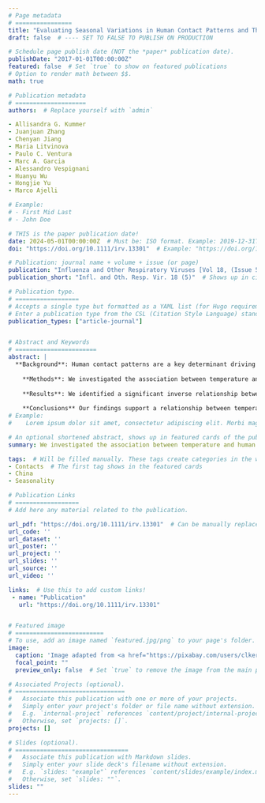 ```yaml
---
# Page metadata
# ================
title: "Evaluating Seasonal Variations in Human Contact Patterns and Their Impact on the Transmission of Respiratory Infectious Diseases"  # Full title of the paper
draft: false  # ---- SET TO FALSE TO PUBLISH ON PRODUCTION

# Schedule page publish date (NOT the *paper* publication date).
publishDate: "2017-01-01T00:00:00Z"
featured: false  # Set `true` to show on featured publications
# Option to render math between $$.
math: true

# Publication metadata
# ====================
authors:  # Replace yourself with `admin`

- Allisandra G. Kummer
- Juanjuan Zhang
- Chenyan Jiang
- Maria Litvinova
- Paulo C. Ventura
- Marc A. Garcia
- Alessandro Vespignani
- Huanyu Wu
- Hongjie Yu
- Marco Ajelli

# Example:
# - First Mid Last
# - John Doe

# THIS is the paper publication date!
date: 2024-05-01T00:00:00Z  # Must be: ISO format. Example: 2019-12-31T00:00:00Z. Time can be midnight. If unavailable, the day can be the first of the month.
doi: "https://doi.org/10.1111/irv.13301"  # Example: "https://doi.org/10.1103/PhysRevE.100.032313"

# Publication: journal name + volume + issue (or page)
publication: "Influenza and Other Respiratory Viruses [Vol 18, (Issue 5)]" # Journal and volume. Example: "_Template Journal Name_ [VolN], (IssueN)"   # Shows in the publication page
publication_short: "Infl. and Oth. Resp. Vir. 18 (5)"  # Shows up in citation format. Will be filled manually later.

# Publication type.
# ==================
# Accepts a single type but formatted as a YAML list (for Hugo requirements).
# Enter a publication type from the CSL (Citation Style Language) standard: https://docs.citationstyles.org/en/stable/specification.html#appendix-iii-types
publication_types: ["article-journal"]


# Abstract and Keywords
# =======================
abstract: | 
  **Background**: Human contact patterns are a key determinant driving the spread of respiratory infectious diseases. However, the relationship between contact patterns and seasonality as well as their possible association with the seasonality of respiratory diseases is yet to be clarified. 
  
    **Methods**: We investigated the association between temperature and human contact patterns using data collected through a cross-sectional diary-based contact survey in Shanghai, China, between December 24, 2017, and May 30, 2018. We then developed a compartmental model of influenza transmission informed by the derived seasonal trends in the number of contacts and validated it against A(H1N1)pdm09 influenza data collected in Shanghai during the same period. 
  
    **Results**: We identified a significant inverse relationship between the number of contacts and the seasonal temperature trend defined as a spline interpolation of temperature data (p = 0.003). We estimated an average of 16.4 (95\% PrI: 15.1--17.5) contacts per day in December 2017 that increased to an average of 17.6 contacts (95\% PrI: 16.5--19.3) in January 2018 and then declined to an average of 10.3 (95\% PrI: 9.4--10.8) in May 2018. Estimates of influenza incidence obtained by the compartmental model comply with the observed epidemiological data. The reproduction number was estimated to increase from 1.24 (95\% CI: 1.21--1.27) in December to a peak of 1.34 (95\% CI: 1.31--1.37) in January. The estimated median infection attack rate at the end of the season was 27.4\% (95\% CI: 23.7--30.5\%). 
  
    **Conclusions** Our findings support a relationship between temperature and contact patterns, which can contribute to deepen the understanding of the relationship between social interactions and the epidemiology of respiratory infectious diseases.
# Example:
#    Lorem ipsum dolor sit amet, consectetur adipiscing elit. Morbi magna nibh, fringilla nec accumsan sed, venenatis a augue. Donec eget venenatis lorem. Fusce molestie feugiat est quis vestibulum. Suspendisse potenti. Pellentesque fermentum blandit quam at blandit. Fusce ut felis suscipit, feugiat lacus ac, placerat magna. An equation : $y = \frac{-b \pm \sqrt{\Delta}}{2a}$.

# An optional shortened abstract, shows up in featured cards of the publication.
summary: We investigated the association between temperature and human contact patterns from a contact survey in Shanghai, China.  # Will be filled manually.

tags:  # Will be filled manually. These tags create categories in the website.
- Contacts  # The first tag shows in the featured cards
- China
- Seasonality

# Publication Links
# ==================
# Add here any material related to the publication.

url_pdf: "https://doi.org/10.1111/irv.13301"  # Can be manually replaced by an open-access preprint
url_code: ''
url_dataset: ''
url_poster: ''
url_project: ''
url_slides: ''
url_source: ''
url_video: ''

links:  # Use this to add custom links!
 - name: "Publication"
   url: "https://doi.org/10.1111/irv.13301"


# Featured image
# =========================
# To use, add an image named `featured.jpg/png` to your page's folder. 
image:
  caption: 'Image adapted from <a href="https://pixabay.com/users/clker-free-vector-images-3736/?utm_source=link-attribution&utm_medium=referral&utm_campaign=image&utm_content=311272">Clker-Free-Vector-Images</a> from <a href="https://pixabay.com//?utm_source=link-attribution&utm_medium=referral&utm_campaign=image&utm_content=311272">Pixabay</a>'
  focal_point: ""
  preview_only: false  # Set `true` to remove the image from the main publication page.

# Associated Projects (optional).
# ===============================
#   Associate this publication with one or more of your projects.
#   Simply enter your project's folder or file name without extension.
#   E.g. `internal-project` references `content/project/internal-project/index.md`.
#   Otherwise, set `projects: []`.
projects: []

# Slides (optional).
# ================================
#   Associate this publication with Markdown slides.
#   Simply enter your slide deck's filename without extension.
#   E.g. `slides: "example"` references `content/slides/example/index.md`.
#   Otherwise, set `slides: ""`.
slides: ""
---
```


<!--- Supplementary notes can be added here, including [code and math](https://sourcethemes.com/academic/docs/writing-markdown-latex/). -->